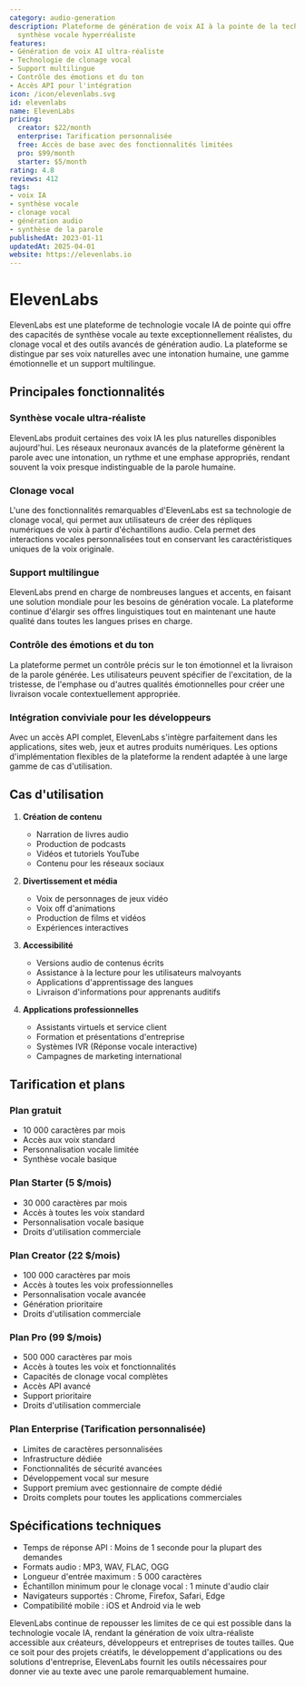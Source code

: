 ```yaml
---
category: audio-generation
description: Plateforme de génération de voix AI à la pointe de la technologie avec
  synthèse vocale hyperréaliste
features:
- Génération de voix AI ultra-réaliste
- Technologie de clonage vocal
- Support multilingue
- Contrôle des émotions et du ton
- Accès API pour l'intégration
icon: /icon/elevenlabs.svg
id: elevenlabs
name: ElevenLabs
pricing:
  creator: $22/month
  enterprise: Tarification personnalisée
  free: Accès de base avec des fonctionnalités limitées
  pro: $99/month
  starter: $5/month
rating: 4.8
reviews: 412
tags:
- voix IA
- synthèse vocale
- clonage vocal
- génération audio
- synthèse de la parole
publishedAt: 2023-01-11
updatedAt: 2025-04-01
website: https://elevenlabs.io
---
```

# ElevenLabs

ElevenLabs est une plateforme de technologie vocale IA de pointe qui offre des capacités de synthèse vocale au texte exceptionnellement réalistes, du clonage vocal et des outils avancés de génération audio. La plateforme se distingue par ses voix naturelles avec une intonation humaine, une gamme émotionnelle et un support multilingue.

## Principales fonctionnalités

### Synthèse vocale ultra-réaliste
ElevenLabs produit certaines des voix IA les plus naturelles disponibles aujourd'hui. Les réseaux neuronaux avancés de la plateforme génèrent la parole avec une intonation, un rythme et une emphase appropriés, rendant souvent la voix presque indistinguable de la parole humaine.

### Clonage vocal
L'une des fonctionnalités remarquables d'ElevenLabs est sa technologie de clonage vocal, qui permet aux utilisateurs de créer des répliques numériques de voix à partir d'échantillons audio. Cela permet des interactions vocales personnalisées tout en conservant les caractéristiques uniques de la voix originale.

### Support multilingue
ElevenLabs prend en charge de nombreuses langues et accents, en faisant une solution mondiale pour les besoins de génération vocale. La plateforme continue d'élargir ses offres linguistiques tout en maintenant une haute qualité dans toutes les langues prises en charge.

### Contrôle des émotions et du ton
La plateforme permet un contrôle précis sur le ton émotionnel et la livraison de la parole générée. Les utilisateurs peuvent spécifier de l'excitation, de la tristesse, de l'emphase ou d'autres qualités émotionnelles pour créer une livraison vocale contextuellement appropriée.

### Intégration conviviale pour les développeurs
Avec un accès API complet, ElevenLabs s'intègre parfaitement dans les applications, sites web, jeux et autres produits numériques. Les options d'implémentation flexibles de la plateforme la rendent adaptée à une large gamme de cas d'utilisation.

## Cas d'utilisation

1. **Création de contenu**
   - Narration de livres audio
   - Production de podcasts
   - Vidéos et tutoriels YouTube
   - Contenu pour les réseaux sociaux

2. **Divertissement et média**
   - Voix de personnages de jeux vidéo
   - Voix off d'animations
   - Production de films et vidéos
   - Expériences interactives

3. **Accessibilité**
   - Versions audio de contenus écrits
   - Assistance à la lecture pour les utilisateurs malvoyants
   - Applications d'apprentissage des langues
   - Livraison d'informations pour apprenants auditifs

4. **Applications professionnelles**
   - Assistants virtuels et service client
   - Formation et présentations d'entreprise
   - Systèmes IVR (Réponse vocale interactive)
   - Campagnes de marketing international

## Tarification et plans

### Plan gratuit
- 10 000 caractères par mois
- Accès aux voix standard
- Personnalisation vocale limitée
- Synthèse vocale basique

### Plan Starter (5 $/mois)
- 30 000 caractères par mois
- Accès à toutes les voix standard
- Personnalisation vocale basique
- Droits d'utilisation commerciale

### Plan Creator (22 $/mois)
- 100 000 caractères par mois
- Accès à toutes les voix professionnelles
- Personnalisation vocale avancée
- Génération prioritaire
- Droits d'utilisation commerciale

### Plan Pro (99 $/mois)
- 500 000 caractères par mois
- Accès à toutes les voix et fonctionnalités
- Capacités de clonage vocal complètes
- Accès API avancé
- Support prioritaire
- Droits d'utilisation commerciale

### Plan Enterprise (Tarification personnalisée)
- Limites de caractères personnalisées
- Infrastructure dédiée
- Fonctionnalités de sécurité avancées
- Développement vocal sur mesure
- Support premium avec gestionnaire de compte dédié
- Droits complets pour toutes les applications commerciales

## Spécifications techniques

- Temps de réponse API : Moins de 1 seconde pour la plupart des demandes
- Formats audio : MP3, WAV, FLAC, OGG
- Longueur d'entrée maximum : 5 000 caractères
- Échantillon minimum pour le clonage vocal : 1 minute d'audio clair
- Navigateurs supportés : Chrome, Firefox, Safari, Edge
- Compatibilité mobile : iOS et Android via le web

ElevenLabs continue de repousser les limites de ce qui est possible dans la technologie vocale IA, rendant la génération de voix ultra-réaliste accessible aux créateurs, développeurs et entreprises de toutes tailles. Que ce soit pour des projets créatifs, le développement d'applications ou des solutions d'entreprise, ElevenLabs fournit les outils nécessaires pour donner vie au texte avec une parole remarquablement humaine.